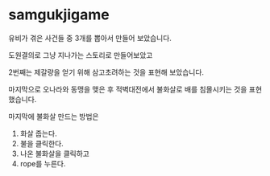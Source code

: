# samgukjigame
유비가 겪은 사건들 중 3개를 뽑아서 만들어 보았습니다.

도원결의로 그냥 지나가는 스토리로 만들어보았고 

2번째는 제갈량을 얻기 위해 삼고초려하는 것을 표현해 보았습니다.

마지막으로 오나라와 동맹을 맺은 후 적벽대전에서 불화살로  배를 침몰시키는 것을 표현했습니다.


마지막에 불화살 만드는 방법은

1. 화살 줍는다.
2. 불을 클릭한다.
3. 나온 불화살을 클릭하고
4. rope를 누른다.
